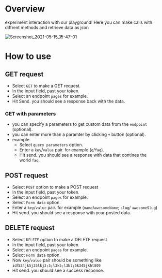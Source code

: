 # Overview
experiment interaction with our playground!
Here you can make calls with diffrent methods and retrieve data as json

![Screenshot_2021-05-15_15-47-01](https://user-images.githubusercontent.com/51862788/118399934-74a03b00-b657-11eb-92fe-e2e5d1c1aa7b.png)

# How to use

  ## GET request
   - Select `GET` to make a GET request.
   - In the input field, past your token.
   - Select an endpoint `pages` for example.
   - Hit Send. you should see a response back with the data.
   
   ### GET with parameters
   - you can specify a parameters to get custom data from the `endpoint` (optional).
   - you can enter more than a paramter by clicking `+` button (optional).
   - example:
     - Select `query parameters` option.
     - Enter a `key`/`value` pair. for example (`q`/`faq`).
     - Hit send. you should see a response with data that contines the world `faq`.  
  
  ## POST request
   - Select `POST` option to make a POST request
   - In the input field, past your token.
   - Select an endpoint `pages` for example.
   - Select `Form data` option.
   - Enter a `key`/`value` pair. for example (`name`/`awesomeName`; `slug`/ `awesomeSlug`)
   - Hit send. you should see a response with your posted data.

  ## DELETE request
   - Select `DELETE` option to make a DELETE request
   - In the input field, past your token.
   - Select an endpoint `pages` for example.
   - Select `Form data` option.
   - Now `key`/`value` pair should be something like `id`/`534jk5j35lkj3;5;l3k5;l3kl;5k345jkht809`
   - Hit send. you should see a success response.

    

